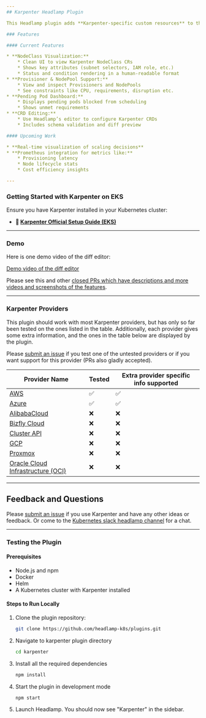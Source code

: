 ```yaml
---
## Karpenter Headlamp Plugin

This Headlamp plugin adds **Karpenter-specific custom resources** to the Headlamp UI, helping users visualize, understand, and manage **autoscaling decisions** in a more intuitive way.

### Features

#### Current Features

* **NodeClass Visualization:**
    * Clean UI to view Karpenter NodeClass CRs
    * Shows key attributes (subnet selectors, IAM role, etc.)
    * Status and condition rendering in a human-readable format
* **Provisioner & NodePool Support:**
    * View and inspect Provisioners and NodePools
    * See constraints like CPU, requirements, disruption etc.
* **Pending Pod Dashboard:**
    * Displays pending pods blocked from scheduling
    * Shows unmet requirements
* **CRD Editing:**
    * Use Headlamp’s editor to configure Karpenter CRDs
    * Includes schema validation and diff preview

#### Upcoming Work

* **Real-time visualization of scaling decisions**
* **Prometheus integration for metrics like:**
    * Provisioning latency
    * Node lifecycle stats
    * Cost efficiency insights

---
```


### Getting Started with Karpenter on EKS

Ensure you have Karpenter installed in your Kubernetes cluster:

* **📘 [Karpenter Official Setup Guide (EKS)](https://karpenter.sh/docs/getting-started/getting-started-with-karpenter/)**

---

### Demo

Here is one demo video of the diff editor:

[Demo video of the diff editor](https://github.com/user-attachments/assets/d9074017-1aef-4e85-abf4-c1e700fdbf4e)

Please see this and other [closed PRs which have descriptions and more videos and screenshots of the features](https://github.com/headlamp-k8s/plugins/issues?q=state%3Aclosed%20label%3Akarpenter).

---

### Karpenter Providers

This plugin should work with most Karpenter providers, but has only so far been tested on the ones listed in the table. Additionally, each provider gives some extra information, and the ones in the table below are displayed by the plugin.

Please [submit an issue](https://github.com/headlamp-k8s/plugins/issues) if you test one of the untested providers or if you want support for this provider (PRs also gladly accepted).

| Provider Name | Tested | Extra provider specific info supported |
| --- | --- | --- |
| [AWS](https://github.com/aws/karpenter-provider-aws) | ✅ | ✅ |
| [Azure](https://github.com/Azure/karpenter-provider-azure) | ✅ | ✅ |
| [AlibabaCloud](https://github.com/cloudpilot-ai/karpenter-provider-alibabacloud) | ❌ | ❌ |
| [Bizfly Cloud](https://github.com/bizflycloud/karpenter-provider-bizflycloud) | ❌ | ❌ |
| [Cluster API](https://github.com/kubernetes-sigs/karpenter-provider-cluster-api) | ❌ | ❌ |
| [GCP](https://github.com/cloudpilot-ai/karpenter-provider-gcp) | ❌ | ❌ |
| [Proxmox](https://github.com/sergelogvinov/karpenter-provider-proxmox) | ❌ | ❌ |
| [Oracle Cloud Infrastructure (OCI)](https://github.com/zoom/karpenter-oci) | ❌ | ❌ |

---

## Feedback and Questions

Please [submit an issue](https://github.com/headlamp-k8s/plugins/issues) if you use Karpenter and have any other ideas or feedback. Or come to the [Kubernetes slack headlamp channel](https://kubernetes.slack.com/?redir=%2Fmessages%2Fheadlamp) for a chat. 


---

### Testing the Plugin

#### Prerequisites

* Node.js and npm
* Docker
* Helm
* A Kubernetes cluster with Karpenter installed

#### Steps to Run Locally

1.  Clone the plugin repository:

    ```bash
    git clone https://github.com/headlamp-k8s/plugins.git
    ```

2.  Navigate to karpenter plugin directory

    ```bash
    cd karpenter
    ```

3.  Install all the required dependencies

    ```bash
    npm install
    ```

4.  Start the plugin in development mode

    ```bash
    npm start
    ```

5.  Launch Headlamp. You should now see "Karpenter" in the sidebar.
